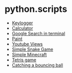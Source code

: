 # python.scripts

<ul>
  <li>
    <a href="https://github.com/alani4837/python.scripts/blob/master/keylogger.py">Keylogger</a>
  </li>
  <li>
    <a href="https://github.com/alani4837/Python-Scripts/blob/master/calculator.py">Calculator</a>
  </li>
  <li>
    <a href="https://github.com/alani4837/Python-Scripts/blob/master/PyGoogle.py">Google Search in terminal</a>
  </li>
  <li>
    <a href="https://github.com/alani4837/Python-Scripts/blob/master/PyPaint.py">Paint</a>
  </li>
  <li>
    <a href="https://github.com/alani4837/Python-Scripts/blob/master/get_youtube_views.py">Youtube Views</a>
  </li>
  <li>
    <a href="https://github.com/alani4837/Python-Scripts/blob/master/snake.py">Simple Snake Game</a>
  </li>
  <li>
    <a href="https://github.com/alani4837/Python-Scripts/tree/master/Minecraft">Simple Minecraft</a>
  </li>
  <li>
  <a href="https://github.com/alani4837/Python-Scripts/tree/master/tetris">Tetris game</a>
  </li>
  <li>
  <a href="https://github.com/alani4837/Python-Scripts/tree/master/catching-a-bouncing-ball">Catching a bouncing ball</a>
  </li>

</ul>
